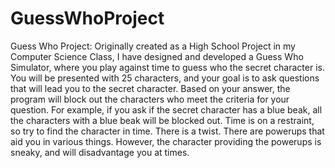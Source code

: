 # GuessWhoProject
Guess Who Project:
Originally created as a High School Project in my Computer Science Class, I have designed and developed a Guess Who Simulator, where you play against time to guess who the secret character is. You will be presented with 25 characters, and your goal is to ask questions that will lead you to the secret character. Based on your answer, the program will block out the characters who meet the criteria for your question. For example, if you ask if the secret character has a blue beak, all the characters with a blue beak will be blocked out. Time is on a restraint, so try to find the character in time. There is a twist. There are powerups that aid you in various things. However, the character providing the powerups is sneaky, and will disadvantage you at times. 

